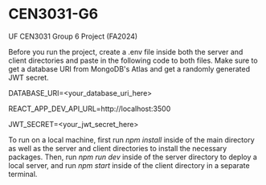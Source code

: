 # CEN3031-G6
UF CEN3031 Group 6 Project (FA2024)

Before you run the project, create a .env file inside both the server and client directories and paste in the following code to both files. Make sure to get a database URI from MongoDB's Atlas and get a randomly generated JWT secret.

DATABASE_URI=<your_database_uri_here>

REACT_APP_DEV_API_URL=http://localhost:3500

JWT_SECRET=<your_jwt_secret_here>


To run on a local machine, first run *npm install* inside of the main directory as well as the server and client directories to install the necessary packages. Then, run *npm run dev* inside of the server directory to deploy a local server, and run *npm start* inside of the client directory in a separate terminal.


